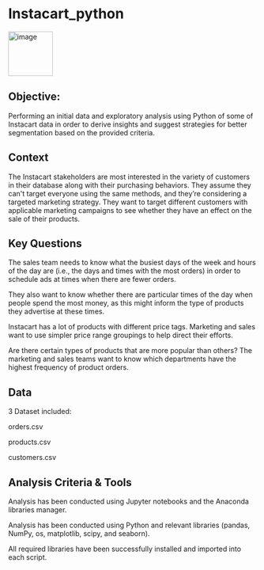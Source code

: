 # Instacart_python
<img width="90" alt="image" src="https://github.com/pierremoranyc/Instacart_python/assets/148791716/fb27feb5-b002-4cea-8520-d16a95c285ff">

## Objective:
Performing an initial data and exploratory analysis using Python of some of Instacart data in order to derive insights and suggest strategies for better segmentation based on the provided criteria.

## Context
The Instacart stakeholders are most interested in the variety of customers in their database along with their purchasing behaviors. They assume they can't target everyone using the same methods, and they’re considering a targeted marketing strategy. They want to target different customers with applicable marketing campaigns to see whether they have an effect on the sale of their products.

## Key Questions

The sales team needs to know what the busiest days of the week and hours of the day are (i.e., the days and times with the most orders) in order to schedule ads at times when there are fewer orders.

They also want to know whether there are particular times of the day when people spend the most money, as this might inform the type of products they advertise at these times.

Instacart has a lot of products with different price tags. Marketing and sales want to use simpler price range groupings to help direct their efforts.

Are there certain types of products that are more popular than others? The marketing and sales teams want to know which departments have the highest frequency of product orders.

## Data

3 Dataset included:

orders.csv

products.csv

customers.csv


## Analysis Criteria & Tools

Analysis has been conducted using Jupyter notebooks and the Anaconda libraries manager.

Analysis has been conducted using Python and relevant libraries (pandas, NumPy, os, matplotlib, scipy, and seaborn).

All required libraries have been successfully installed and imported into each script.
